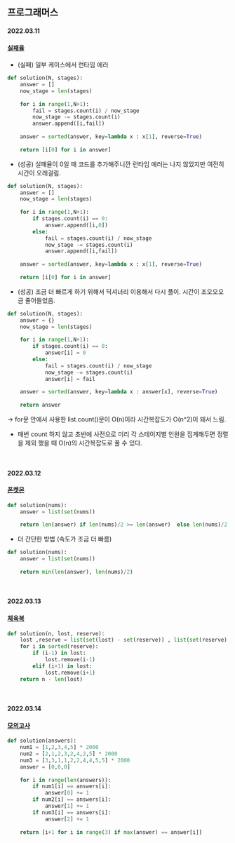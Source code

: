 ## 프로그래머스 

#### 2022.03.11

#### [실패율](https://programmers.co.kr/learn/courses/30/lessons/42889)

* (실패) 일부 케이스에서 런타임 에러

```python
def solution(N, stages):
    answer = []
    now_stage = len(stages)
    
    for i in range(1,N+1):
        fail = stages.count(i) / now_stage
        now_stage -= stages.count(i)
        answer.append([i,fail])
        
    answer = sorted(answer, key=lambda x : x[1], reverse=True)
    
    return [i[0] for i in answer]
```

* (성공) 실패율이 0일 때 코드를 추가해주니깐 런타임 에러는 나지 않았지만 여전히 시간이 오래걸림.

```python
def solution(N, stages):
    answer = []
    now_stage = len(stages)
    
    for i in range(1,N+1):
        if stages.count(i) == 0:
            answer.append([i,0])
        else:
            fail = stages.count(i) / now_stage
            now_stage -= stages.count(i)
            answer.append([i,fail])
        
    answer = sorted(answer, key=lambda x : x[1], reverse=True)
    
    return [i[0] for i in answer]
```

* (성공) 조금 더 빠르게 하기 위해서 딕셔너리 이용해서 다시 풀이. 시간이 조오오오금 줄어들었음.

```python
def solution(N, stages):
    answer = {}
    now_stage = len(stages)
    
    for i in range(1,N+1):
        if stages.count(i) == 0:
            answer[i] = 0
        else:
            fail = stages.count(i) / now_stage
            now_stage -= stages.count(i)
            answer[i] = fail
        
    answer = sorted(answer, key=lambda x : answer[x], reverse=True)
    
    return answer
```
-> for문 안에서 사용한  list.count()문이 O(n)이라 시간복잡도가 O(n^2)이 돼서 느림.

* 매번 count 하지 않고 초반에 사전으로 미리 각 스테이지별 인원을 집계해두면 정렬을 제외 했을 때 O(n)의 시간복잡도로 풀 수 있다.

<br>

#### 2022.03.12

#### [폰켓몬](https://programmers.co.kr/learn/courses/30/lessons/1845)
```python
def solution(nums):
    answer = list(set(nums))
    
    return len(answer) if len(nums)/2 >= len(answer)  else len(nums)/2
```

* 더 간단한 방법 (속도가 조금 더 빠름)
```python
def solution(nums):
    answer = list(set(nums))
    
    return min(len(answer), len(nums)/2)
```

<br>

#### 2022.03.13

#### [체육복](https://programmers.co.kr/learn/courses/30/lessons/42862)

```python
def solution(n, lost, reserve):
    lost ,reserve = list(set(lost) - set(reserve)) , list(set(reserve) - set(lost))
    for i in sorted(reserve):
        if (i-1) in lost:
            lost.remove(i-1)
        elif (i+1) in lost:
            lost.remove(i+1)
    return n - len(lost)
```

<br>

#### 2022.03.14

#### [모의고사](https://programmers.co.kr/learn/courses/30/lessons/42840)

```python
def solution(answers):
    num1 = [1,2,3,4,5] * 2000
    num2 = [2,1,2,3,2,4,2,5] * 2000
    num3 = [3,3,1,1,2,2,4,4,5,5] * 2000
    answer = [0,0,0]
    
    for i in range(len(answers)):
        if num1[i] == answers[i]:
            answer[0] += 1
        if num2[i] == answers[i]:
            answer[1] += 1
        if num3[i] == answers[i]:
            answer[2] += 1
            
    return [i+1 for i in range(3) if max(answer) == answer[i]]
```